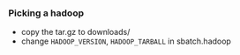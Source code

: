 ### Picking a hadoop
- copy the tar.gz to downloads/
- change `HADOOP_VERSION`, `HADOOP_TARBALL` in sbatch.hadoop
